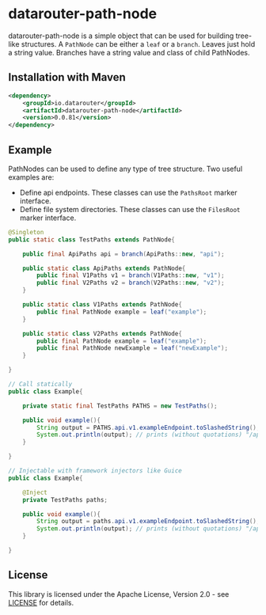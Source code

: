 # datarouter-path-node

datarouter-path-node is a simple object that can be used for building tree-like structures.
 A `PathNode` can be either a `leaf` or a `branch`. Leaves just hold a string value. Branches
  have a string value and class of child PathNodes.

## Installation with Maven

```xml
<dependency>
	<groupId>io.datarouter</groupId>
	<artifactId>datarouter-path-node</artifactId>
	<version>0.0.81</version>
</dependency>
```

## Example

PathNodes can be used to define any type of tree structure. Two useful examples are:
* Define api endpoints. These classes can use the `PathsRoot` marker interface.
* Define file system directories. These classes can use the `FilesRoot` marker interface.

```java
@Singleton
public static class TestPaths extends PathNode{

	public final ApiPaths api = branch(ApiPaths::new, "api");

	public static class ApiPaths extends PathNode{
		public final V1Paths v1 = branch(V1Paths::new, "v1");
		public final V2Paths v2 = branch(V2Paths::new, "v2");
	}

	public static class V1Paths extends PathNode{
		public final PathNode example = leaf("example");
	}

	public static class V2Paths extends PathNode{
		public final PathNode example = leaf("example");
		public final PathNode newExample = leaf("newExample");
	}

}
```

```java
// Call statically
public class Example{

	private static final TestPaths PATHS = new TestPaths();

	public void example(){
		String output = PATHS.api.v1.exampleEndpoint.toSlashedString();
		System.out.println(output); // prints (without quotations) "/api/v1/exampleEndpoint"
	}

}

// Injectable with framework injectors like Guice
public class Example{

	@Inject
	private TestPaths paths;

	public void example(){
		String output = paths.api.v1.exampleEndpoint.toSlashedString();
		System.out.println(output); // prints (without quotations) "/api/v1/exampleEndpoint"
	}

}
```

## License

This library is licensed under the Apache License, Version 2.0 - see [LICENSE](../LICENSE) for details.
